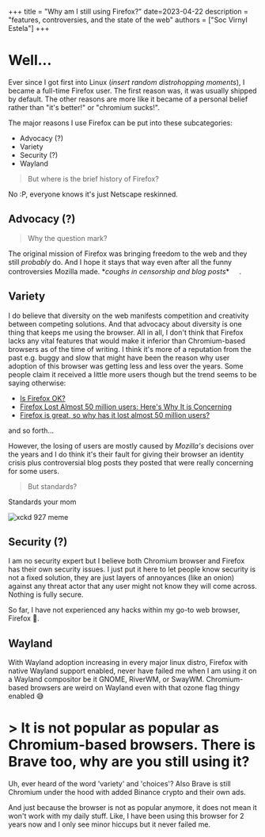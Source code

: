 +++
title = "Why am I still using Firefox?"
date=2023-04-22
description = "features, controversies, and the state of the web"
authors = ["Soc Virnyl Estela"]
+++

# Well...

Ever since I got first into Linux (*insert random distrohopping moments*),
I became a full-time Firefox user. The first reason was, it was usually
shipped by default. The other reasons are more like it became of a personal
belief rather than "it's better!" or "chromium sucks!".

The major reasons I use Firefox can be put into these subcategories:

- Advocacy (?)
- Variety
- Security (?)
- Wayland

> But where is the brief history of Firefox?

No :P, everyone knows it's just Netscape reskinned.

## Advocacy (?)

> Why the question mark?

The original mission of Firefox was bringing freedom to the web and they still *probably* do. And I hope it stays that way
even after all the funny controversies Mozilla made. \**coughs in censorship and blog posts*\*
<img style="display:inline;width:1rem;max-width:100%" src="https://media.tenor.com/aAvdb_SJZNUAAAAd/doge-doge-shake.gif" width=20px />.

## Variety

I do believe that diversity on the web manifests competition and creativity between competing
solutions. And that advocacy about diversity is one thing that keeps me using the browser. All in all,
I don't think that Firefox lacks any vital features that would make it inferior than Chromium-based
browsers as of the time of writing. I think it's more of a reputation from the past e.g. buggy and slow
that might have been the reason why user adoption of this browser was getting less and less over the
years. Some people claim it received a little more users though but the trend seems to be saying otherwise:

- [Is Firefox OK?](https://www.wired.com/story/firefox-mozilla-2022/)
- [Firefox Lost Almost 50 million users: Here's Why It is Concerning](https://news.itsfoss.com/firefox-decline/)
- [Firefox is great, so why has it lost almost 50 million users?](https://www.techradar.com/news/firefox-is-great-so-why-has-it-lost-almost-50-million-users)

and so forth...

However, the losing of users are mostly caused by *Mozilla's* decisions over the years and I do think it's their
fault for giving their browser an identity crisis plus controversial blog posts they posted that were really concerning
for some users.

> But standards?

Standards your mom

![xckd 927 meme](https://imgs.xkcd.com/comics/standards.png)

## Security (?)

I am no security expert but I believe both Chromium browser and Firefox has their own security issues. I just put it
here to let people know security is not a fixed solution, they are just layers of annoyances (like an onion) against any threat actor
that any user might not know they will come across. Nothing is fully secure.

So far, I have not experienced any hacks within my go-to web browser, Firefox 🙂.

## Wayland

With Wayland adoption increasing in every major linux distro, Firefox with native Wayland support enabled, never have failed me when I am using it
on a Wayland compositor be it GNOME, RiverWM, or SwayWM. Chromium-based browsers are weird on Wayland even with
that ozone flag thingy enabled 😅

# > It is not popular as popular as Chromium-based browsers. There is Brave too, why are you still using it?

Uh, ever heard of the word 'variety' and 'choices'? Also Brave is still Chromium under the hood with added
Binance crypto and their own ads.

And just because the browser is not as popular anymore, it does not mean it won't work with my daily
stuff. Like, I have been using this browser for 2 years now and I only see minor hiccups but it never
failed me.
